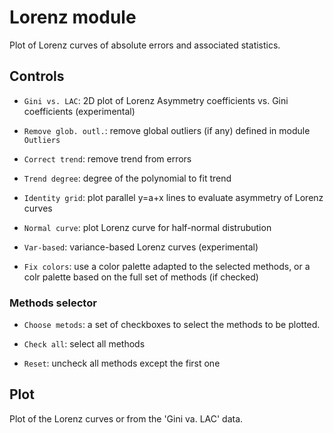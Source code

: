 # __Lorenz__ module

Plot of Lorenz curves of absolute errors and associated statistics.

## Controls
 
* `Gini vs. LAC`:  2D plot of Lorenz Asymmetry coefficients
  vs. Gini coefficients (experimental)

* `Remove glob. outl.`: remove global outliers (if any)
  defined in module `Outliers`

* `Correct trend`: remove trend from errors

* `Trend degree`: degree of the polynomial to fit trend

* `Identity grid`: plot parallel y=a+x lines to evaluate
  asymmetry of Lorenz curves

* `Normal curve`: plot Lorenz curve for half-normal distrubution

* `Var-based`: variance-based Lorenz curves (experimental)

* `Fix colors`: use a color palette adapted to the selected methods,
  or a colr palette based on the full set of methods (if checked)

### Methods selector
  
* `Choose metods`: a set of checkboxes to select the methods to
  be plotted.
  
* `Check all`: select all methods

* `Reset`: uncheck all methods except the first one


## Plot

Plot of the Lorenz curves or from the 'Gini va. LAC' data.


